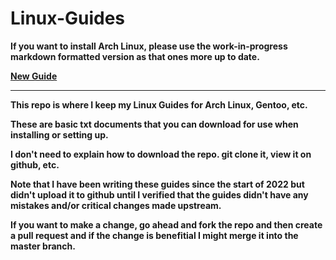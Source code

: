 # Linux-Guides

<b>If you want to install Arch Linux, please use the work-in-progress markdown formatted version as that ones more up to date.

[New Guide](https://github.com/Luca06Luwa/Linux-Guides/blob/WIP-md-version/Arch%20Linux%20UEFI%20Install%20Guide.md)

---
This repo is where I keep my Linux Guides for Arch Linux, Gentoo, etc.

These are basic txt documents that you can download for use when installing or setting up.

I don't need to explain how to download the repo. git clone it, view it on github, etc.

Note that I have been writing these guides since the start of 2022 but didn't upload it to github until I verified that the guides didn't have any mistakes and/or critical changes made upstream.

If you want to make a change, go ahead and fork the repo and then create a pull request and if the change is benefitial I might merge it into the master branch.
